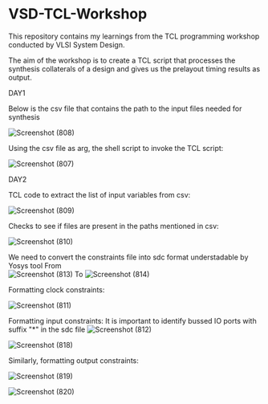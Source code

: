 # VSD-TCL-Workshop

This repository contains my learnings from the TCL programming workshop conducted by VLSI System Design.

The aim of the workshop is to create a TCL script that processes the synthesis collaterals of a design and gives us the prelayout timing results as output.

DAY1

Below is the csv file that contains the path to the input files needed for synthesis

![Screenshot (808)](https://github.com/user-attachments/assets/fbabf856-8bbd-4a30-9474-34ccfd0768c8)

Using the csv file as arg, the shell script to invoke the TCL script:

![Screenshot (807)](https://github.com/user-attachments/assets/cc78cc4f-6612-4e6f-a085-fddc7ceda121)

DAY2

TCL code to extract the list of input variables from csv:

![Screenshot (809)](https://github.com/user-attachments/assets/820924be-6cef-4f33-beac-b2cd2349c4d9)

Checks to see if files are present in the paths mentioned in csv:

![Screenshot (810)](https://github.com/user-attachments/assets/6d7d9778-acb3-47de-93a2-5421cd90384e)

We need to convert the constraints file into sdc format understadable by Yosys tool
From   
                                        ![Screenshot (813)](https://github.com/user-attachments/assets/146d0dd7-3d50-4cc7-bacf-abafb9d41c26)
To
                                        ![Screenshot (814)](https://github.com/user-attachments/assets/acc9e19f-a6b4-4c0d-8afe-81f4431682e8)

Formatting clock constraints:

![Screenshot (811)](https://github.com/user-attachments/assets/dad87765-02ed-445e-8876-74453b7f20ce)

Formatting input constraints:
It is important to identify bussed IO ports with suffix "*" in the sdc file 
![Screenshot (812)](https://github.com/user-attachments/assets/a743049b-e1c4-4d53-ab45-9d3e457135b8)

 ![Screenshot (818)](https://github.com/user-attachments/assets/dbced72d-2380-4f8b-aa70-0d70ec8b8f03)

Similarly, formatting output constraints:

![Screenshot (819)](https://github.com/user-attachments/assets/5193a9bd-7bec-439f-a11f-0075dc42d035)

![Screenshot (820)](https://github.com/user-attachments/assets/e4ec68d6-1b95-462a-aac6-7d4f92e658b9)

